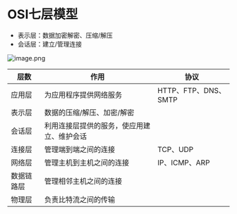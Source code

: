 # OSI七层模型

- 表示层：数据加密解密、压缩/解压
- 会话层：建立/管理连接

![image.png](https://cdn.nlark.com/yuque/0/2022/png/2388408/1662598658157-55d197ca-f807-4e7c-b9a6-8553b8310b02.png?x-oss-process=image%2Fresize%2Cw_689%2Climit_0)

| 层数       | 作用                                       | 协议                 |
| ---------- | ------------------------------------------ | -------------------- |
| 应用层     | 为应用程序提供网络服务                     | HTTP、FTP、DNS、SMTP |
| 表示层     | 数据的压缩/解压、加密/解密                 |                      |
| 会话层     | 利用连接层提供的服务，使应用建立、维护会话 |                      |
| 连接层     | 管理端到端之间的连接                       | TCP、UDP             |
| 网络层     | 管理主机到主机之间的连接                   | IP、ICMP、ARP        |
| 数据链路层 | 管理相邻主机之间的连接                     |                      |
| 物理层     | 负责比特流之间的传输                       |                      |
